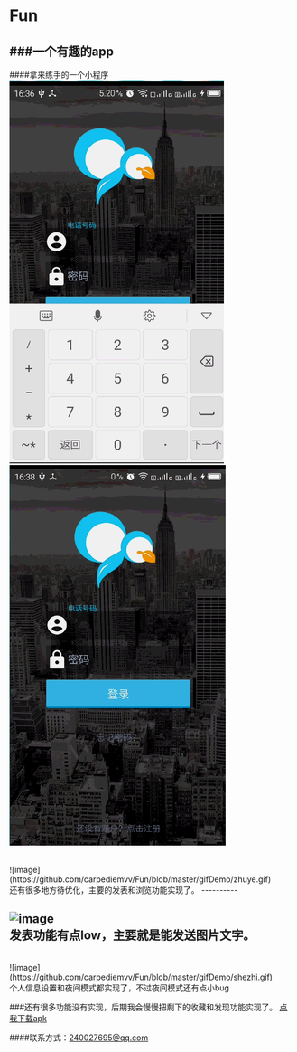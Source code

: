 # Fun
###一个有趣的app
--------
####拿来练手的一个小程序
![image](https://github.com/carpediemvv/Fun/blob/master/gifDemo/denglu.gif) 
![image](https://github.com/carpediemvv/Fun/blob/master/gifDemo/zhuce.gif) 

<br>
![image](https://github.com/carpediemvv/Fun/blob/master/gifDemo/zhuye.gif) 
<br>
还有很多地方待优化，主要的发表和浏览功能实现了。
----------


<br>

![image](https://github.com/carpediemvv/Fun/blob/master/gifDemo/fabiao.gif) 
<br>
发表功能有点low，主要就是能发送图片文字。
----------
<br>
![image](https://github.com/carpediemvv/Fun/blob/master/gifDemo/shezhi.gif) 
<br>
个人信息设置和夜间模式都实现了，不过夜间模式还有点小bug

###还有很多功能没有实现，后期我会慢慢把剩下的收藏和发现功能实现了。
[点我下载apk](http://blog.csdn.net/guodongxiaren "马上下载")  

####联系方式：240027695@qq.com

